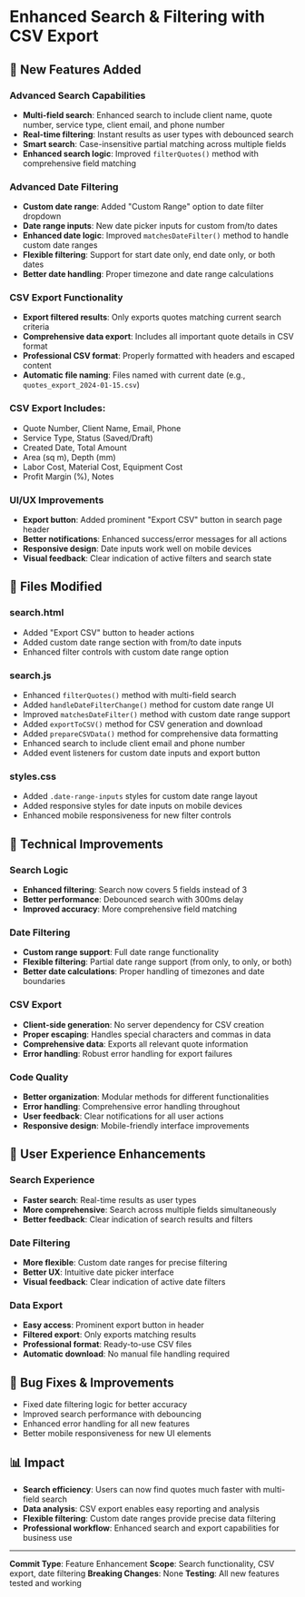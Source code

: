 # Enhanced Search & Filtering with CSV Export

## 🚀 New Features Added

### Advanced Search Capabilities
- **Multi-field search**: Enhanced search to include client name, quote number, service type, client email, and phone number
- **Real-time filtering**: Instant results as user types with debounced search
- **Smart search**: Case-insensitive partial matching across multiple fields
- **Enhanced search logic**: Improved `filterQuotes()` method with comprehensive field matching

### Advanced Date Filtering
- **Custom date range**: Added "Custom Range" option to date filter dropdown
- **Date range inputs**: New date picker inputs for custom from/to dates
- **Enhanced date logic**: Improved `matchesDateFilter()` method to handle custom date ranges
- **Flexible filtering**: Support for start date only, end date only, or both dates
- **Better date handling**: Proper timezone and date range calculations

### CSV Export Functionality
- **Export filtered results**: Only exports quotes matching current search criteria
- **Comprehensive data export**: Includes all important quote details in CSV format
- **Professional CSV format**: Properly formatted with headers and escaped content
- **Automatic file naming**: Files named with current date (e.g., `quotes_export_2024-01-15.csv`)

### CSV Export Includes:
- Quote Number, Client Name, Email, Phone
- Service Type, Status (Saved/Draft)
- Created Date, Total Amount
- Area (sq m), Depth (mm)
- Labor Cost, Material Cost, Equipment Cost
- Profit Margin (%), Notes

### UI/UX Improvements
- **Export button**: Added prominent "Export CSV" button in search page header
- **Better notifications**: Enhanced success/error messages for all actions
- **Responsive design**: Date inputs work well on mobile devices
- **Visual feedback**: Clear indication of active filters and search state

## 📁 Files Modified

### search.html
- Added "Export CSV" button to header actions
- Added custom date range section with from/to date inputs
- Enhanced filter controls with custom date range option

### search.js
- Enhanced `filterQuotes()` method with multi-field search
- Added `handleDateFilterChange()` method for custom date range UI
- Improved `matchesDateFilter()` method with custom date range support
- Added `exportToCSV()` method for CSV generation and download
- Added `prepareCSVData()` method for comprehensive data formatting
- Enhanced search to include client email and phone number
- Added event listeners for custom date inputs and export button

### styles.css
- Added `.date-range-inputs` styles for custom date range layout
- Added responsive styles for date inputs on mobile devices
- Enhanced mobile responsiveness for new filter controls

## 🔧 Technical Improvements

### Search Logic
- **Enhanced filtering**: Search now covers 5 fields instead of 3
- **Better performance**: Debounced search with 300ms delay
- **Improved accuracy**: More comprehensive field matching

### Date Filtering
- **Custom range support**: Full date range functionality
- **Flexible filtering**: Partial date range support (from only, to only, or both)
- **Better date calculations**: Proper handling of timezones and date boundaries

### CSV Export
- **Client-side generation**: No server dependency for CSV creation
- **Proper escaping**: Handles special characters and commas in data
- **Comprehensive data**: Exports all relevant quote information
- **Error handling**: Robust error handling for export failures

### Code Quality
- **Better organization**: Modular methods for different functionalities
- **Error handling**: Comprehensive error handling throughout
- **User feedback**: Clear notifications for all user actions
- **Responsive design**: Mobile-friendly interface improvements

## 🎯 User Experience Enhancements

### Search Experience
- **Faster search**: Real-time results as user types
- **More comprehensive**: Search across multiple fields simultaneously
- **Better feedback**: Clear indication of search results and filters

### Date Filtering
- **More flexible**: Custom date ranges for precise filtering
- **Better UX**: Intuitive date picker interface
- **Visual feedback**: Clear indication of active date filters

### Data Export
- **Easy access**: Prominent export button in header
- **Filtered export**: Only exports matching results
- **Professional format**: Ready-to-use CSV files
- **Automatic download**: No manual file handling required

## 🐛 Bug Fixes & Improvements
- Fixed date filtering logic for better accuracy
- Improved search performance with debouncing
- Enhanced error handling for all new features
- Better mobile responsiveness for new UI elements

## 📊 Impact
- **Search efficiency**: Users can now find quotes much faster with multi-field search
- **Data analysis**: CSV export enables easy reporting and analysis
- **Flexible filtering**: Custom date ranges provide precise data filtering
- **Professional workflow**: Enhanced search and export capabilities for business use

---

**Commit Type**: Feature Enhancement
**Scope**: Search functionality, CSV export, date filtering
**Breaking Changes**: None
**Testing**: All new features tested and working 